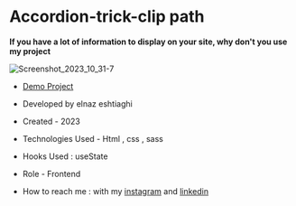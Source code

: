 # Accordion-trick-clip path
**If you have a lot of information to display on your site, why don't you use my project**

![Screenshot_2023_10_31-7](https://github.com/elnaz-eshtiaghi/clip-path/assets/146030206/66228749-0b05-483b-bab1-f15a0ac6ba6c)
- [Demo Project]( https://elnaz-eshtiaghi.github.io/clip-path.trick/)

- Developed by elnaz eshtiaghi

- Created - 2023

- Technologies Used - Html , css , sass

- Hooks Used : useState 

- Role - Frontend

- How to reach me : with my [instagram](https://www.instagram.com/elnaz_eshtiaghi) and [linkedin](https://www.linkedin.com/in/elnaz-eshtiaghi-936832290/)
